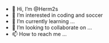 - 👋 Hi, I’m @Herm2s
- 👀 I’m interested in coding and soccer
- 🌱 I’m currently learning ...
- 💞️ I’m looking to collaborate on ...
- 📫 How to reach me ...

<!---
Herm2s/Herm2s is a ✨ special ✨ repository because its `README.md` (this file) appears on your GitHub profile.
You can click the Preview link to take a look at your changes.
--->
